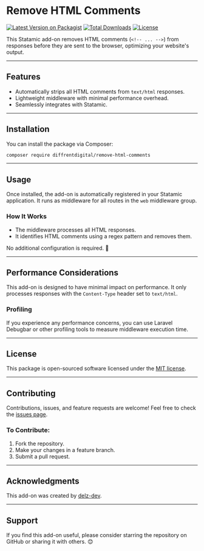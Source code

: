 # Remove HTML Comments

[![Latest Version on Packagist](https://img.shields.io/packagist/v/diffrentdigital/remove-html-comments.svg?style=flat-square)](https://packagist.org/packages/diffrentdigital/remove-html-comments)
[![Total Downloads](https://img.shields.io/packagist/dt/diffrentdigital/remove-html-comments.svg?style=flat-square)](https://packagist.org/packages/diffrentdigital/remove-html-comments)
[![License](https://img.shields.io/packagist/l/diffrentdigital/remove-html-comments.svg?style=flat-square)](LICENSE)

This Statamic add-on removes HTML comments (`<!-- ... -->`) from responses before they are sent to the browser, optimizing your website's output.

---

## Features

- Automatically strips all HTML comments from `text/html` responses.
- Lightweight middleware with minimal performance overhead.
- Seamlessly integrates with Statamic.

---

## Installation

You can install the package via Composer:

```bash
composer require diffrentdigital/remove-html-comments
```

---

## Usage

Once installed, the add-on is automatically registered in your Statamic application. It runs as middleware for all routes in the `web` middleware group.

### How It Works

- The middleware processes all HTML responses.
- It identifies HTML comments using a regex pattern and removes them.

No additional configuration is required. 🎉

---

## Performance Considerations

This add-on is designed to have minimal impact on performance. It only processes responses with the `Content-Type` header set to `text/html`.

### Profiling

If you experience any performance concerns, you can use Laravel Debugbar or other profiling tools to measure middleware execution time.

---

## License

This package is open-sourced software licensed under the [MIT license](LICENSE).

---

## Contributing

Contributions, issues, and feature requests are welcome! Feel free to check the [issues page](https://github.com/delz-dev/remove-html-comments/issues).

### To Contribute:

1. Fork the repository.
2. Make your changes in a feature branch.
3. Submit a pull request.

---

## Acknowledgments

This add-on was created by [delz-dev](https://github.com/delz-dev).

---

## Support

If you find this add-on useful, please consider starring the repository on GitHub or sharing it with others. 😊

